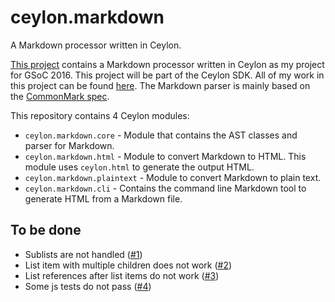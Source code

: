 # ceylon.markdown

A Markdown processor written in Ceylon.

[This project][source] contains a Markdown processor written in Ceylon as my project for GSoC 2016. This project will
be part of the Ceylon SDK. All of my work in this project can be found [here][commits].
The Markdown parser is mainly based on the [CommonMark spec][spec]. 

This repository contains 4 Ceylon modules:

- `ceylon.markdown.core` - Module that contains the AST classes and parser for Markdown.
- `ceylon.markdown.html` - Module to convert Markdown to HTML. This module uses `ceylon.html` to generate the output HTML.
- `ceylon.markdown.plaintext` - Module to convert Markdown to plain text.
- `ceylon.markdown.cli` - Contains the command line Markdown tool to generate HTML from a Markdown file.

## To be done

- Sublists are not handled ([#1])
- List item with multiple children does not work ([#2])
- List references after list items do not work ([#3])
- Some js tests do not pass ([#4])

[source]: https://github.com/rohitmohan96/ceylon.markdown/tree/master/
[spec]: http://spec.commonmark.org/0.26/
[commits]: https://github.com/rohitmohan96/ceylon.markdown/commits/master?author=rohitmohan96

[#1]: https://github.com/rohitmohan96/ceylon.markdown/issues/1
[#2]: https://github.com/rohitmohan96/ceylon.markdown/issues/2
[#3]: https://github.com/rohitmohan96/ceylon.markdown/issues/3
[#4]: https://github.com/rohitmohan96/ceylon.markdown/issues/4
